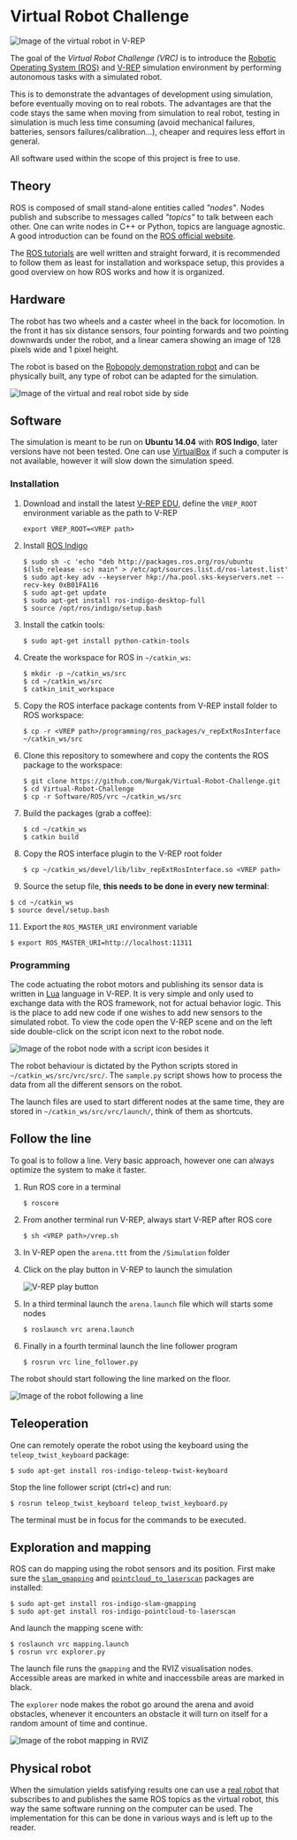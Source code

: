 # Virtual Robot Challenge

![Image of the virtual robot in V-REP](Media/robot.png)

The goal of the *Virtual Robot Challenge (VRC)* is to introduce the [Robotic Operating System (ROS)](http://www.ros.org/) and [V-REP](http://www.coppeliarobotics.com/) simulation environment by performing autonomous tasks with a simulated robot.

This is to demonstrate the advantages of development using simulation, before eventually moving on to real robots. The advantages are that the code stays the same when moving from simulation to real robot, testing in simulation is much less time consuming (avoid mechanical failures, batteries, sensors failures/calibration...), cheaper and requires less effort in general.

All software used within the scope of this project is free to use.

## Theory

ROS is composed of small stand-alone entities called *"nodes"*. Nodes publish and subscribe to messages called *"topics"* to talk between each other. One can write nodes in C++ or Python, topics are language agnostic. A good introduction can be found on the [ROS official website](http://wiki.ros.org/ROS/Introduction).

The [ROS tutorials](http://wiki.ros.org/ROS/Tutorials) are well written and straight forward, it is recommended to follow them as least for installation and workspace setup, this provides a good overview on how ROS works and how it is organized.

## Hardware

The robot has two wheels and a caster wheel in the back for locomotion. In the front it has six distance sensors, four pointing forwards and two pointing downwards under the robot, and a linear camera showing an image of 128 pixels wide and 1 pixel height.

The robot is based on the [Robopoly demonstration robot](https://github.com/Robopoly/Printed-base) and can be physically built, any type of robot can be adapted for the simulation.

![Image of the virtual and real robot side by side](Media/virtual_real.png)

## Software

The simulation is meant to be run on **Ubuntu 14.04** with **ROS Indigo**, later versions have not been tested. One can use [VirtualBox](https://www.virtualbox.org/wiki/Downloads) if such a computer is not available, however it will slow down the simulation speed.

### Installation

1. Download and install the latest [V-REP EDU](http://www.coppeliarobotics.com/downloads.html), define the `VREP_ROOT` environment variable as the path to V-REP

   ```
   export VREP_ROOT=<VREP path>
   ```

2. Install [ROS Indigo](http://wiki.ros.org/indigo/Installation/Ubuntu)

   ```
   $ sudo sh -c 'echo "deb http://packages.ros.org/ros/ubuntu $(lsb_release -sc) main" > /etc/apt/sources.list.d/ros-latest.list'
   $ sudo apt-key adv --keyserver hkp://ha.pool.sks-keyservers.net --recv-key 0xB01FA116
   $ sudo apt-get update
   $ sudo apt-get install ros-indigo-desktop-full
   $ source /opt/ros/indigo/setup.bash
   ```

3. Install the catkin tools:

   ```
   $ sudo apt-get install python-catkin-tools
   ```

4. Create the workspace for ROS in `~/catkin_ws`:

   ```
   $ mkdir -p ~/catkin_ws/src
   $ cd ~/catkin_ws/src
   $ catkin_init_workspace
   ```

5. Copy the ROS interface package contents from V-REP install folder to ROS workspace:

   ```
   $ cp -r <VREP path>/programming/ros_packages/v_repExtRosInterface ~/catkin_ws/src
   ```

7. Clone this repository to somewhere and copy the contents the ROS package to the workspace:

   ```
   $ git clone https://github.com/Nurgak/Virtual-Robot-Challenge.git
   $ cd Virtual-Robot-Challenge
   $ cp -r Software/ROS/vrc ~/catkin_ws/src
   ```

8. Build the packages (grab a coffee):

   ```
   $ cd ~/catkin_ws
   $ catkin build
   ```

9. Copy the ROS interface plugin to the V-REP root folder

   ```
   $ cp ~/catkin_ws/devel/lib/libv_repExtRosInterface.so <VREP path>
   ```

10. Source the setup file, **this needs to be done in every new terminal**:

   ```
   $ cd ~/catkin_ws
   $ source devel/setup.bash
   ```

11. Export the `ROS_MASTER_URI` environment variable

   ```
   $ export ROS_MASTER_URI=http://localhost:11311
   ```

### Programming

The code actuating the robot motors and publishing its sensor data is written in [Lua](https://www.lua.org/about.html) language in V-REP. It is very simple and only used to exchange data with the ROS framework, not for actual behavior logic. This is the place to add new code if one wishes to add new sensors to the simulated robot. To view the code open the V-REP scene and on the left side double-click on the script icon next to the robot node.

![Image of the robot node with a script icon besides it](Media/lua_script.png)

The robot behaviour is dictated by the Python scripts stored in `~/catkin_ws/src/vrc/src/`. The `sample.py` script shows how to process the data from all the different sensors on the robot.

The launch files are used to start different nodes at the same time, they are stored in `~/catkin_ws/src/vrc/launch/`, think of them as shortcuts.

## Follow the line

To goal is to follow a line. Very basic approach, however one can always optimize the system to make it faster.

1. Run ROS core in a terminal

   ```
   $ roscore
   ```

2. From another terminal run V-REP, always start V-REP after ROS core

   ```
   $ sh <VREP path>/vrep.sh
   ```

3. In V-REP open the `arena.ttt` from the `/Simulation` folder
4. Click on the play button in V-REP to launch the simulation

   ![V-REP play button](Media/play.png)

5. In a third terminal launch the `arena.launch` file which will starts some nodes

   ```
   $ roslaunch vrc arena.launch
   ```

6. Finally in a fourth terminal launch the line follower program

   ```
   $ rosrun vrc line_follower.py
   ```

The robot should start following the line marked on the floor.

![Image of the robot following a line](Media/line_follower.gif)

## Teleoperation

One can remotely operate the robot using the keyboard using the `teleop_twist_keyboard` package:

    $ sudo apt-get install ros-indigo-teleop-twist-keyboard

Stop the line follower script (ctrl+c) and run:

    $ rosrun teleop_twist_keyboard teleop_twist_keyboard.py

The terminal must be in focus for the commands to be executed.

## Exploration and mapping

ROS can do mapping using the robot sensors and its position. First make sure the [`slam_gmapping`](http://wiki.ros.org/slam_gmapping) and [`pointcloud_to_laserscan`](http://wiki.ros.org/pointcloud_to_laserscan) packages are installed:

    $ sudo apt-get install ros-indigo-slam-gmapping
    $ sudo apt-get install ros-indigo-pointcloud-to-laserscan

And launch the mapping scene with:

    $ roslaunch vrc mapping.launch
    $ rosrun vrc explorer.py

The launch file runs the `gmapping` and the RVIZ visualisation nodes. Accessible areas are marked in white and inaccessbile areas are marked in black.

The `explorer` node makes the robot go around the arena and avoid obstacles, whenever it encounters an obstacle it will turn on itself for a random amount of time and continue.

![Image of the robot mapping in RVIZ](Media/mapping.gif)

## Physical robot

When the simulation yields satisfying results one can use a [real robot](https://github.com/Robopoly/Printed-base) that subscribes to and publishes the same ROS topics as the virtual robot, this way the same software running on the computer can be used. The implementation for this can be done in various ways and is left up to the reader.
